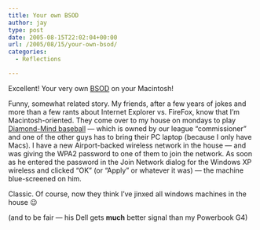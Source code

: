 ```yaml
---
title: Your own BSOD
author: jay
type: post
date: 2005-08-15T22:02:04+00:00
url: /2005/08/15/your-own-bsod/
categories:
  - Reflections

---
```

Excellent! Your very own [BSOD][1] on your Macintosh!

Funny, somewhat related story. My friends, after a few years of jokes and more than a few rants about Internet Explorer vs. FireFox, know that I’m Macintosh-oriented. They come over to my house on mondays to play [Diamond-Mind baseball][2] — which is owned by our league “commissioner” and one of the other guys has to bring their PC laptop (because I only have Macs). I have a new Airport-backed wireless network in the house — and was giving the WPA2 password to one of them to join the network. As soon as he entered the password in the Join Network dialog for the Windows XP wireless and clicked “OK” (or “Apply” or whatever it was) — the machine blue-screened on him.

Classic. Of course, now they think I’ve jinxed all windows machines in the house 😉

(and to be fair — his Dell gets **much** better signal than my Powerbook G4)

 [1]: //www.tuaw.com/2005/08/10/widget-watch-bsod/"
 [2]: //www.diamond-mind.com/"